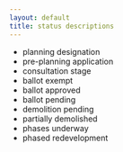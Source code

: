 ```yaml
---
layout: default
title: status descriptions
---
```


* planning designation
* pre-planning application
* consultation stage
* ballot exempt
* ballot approved
* ballot pending
* demolition pending
* partially demolished
* phases underway 
* phased redevelopment 
